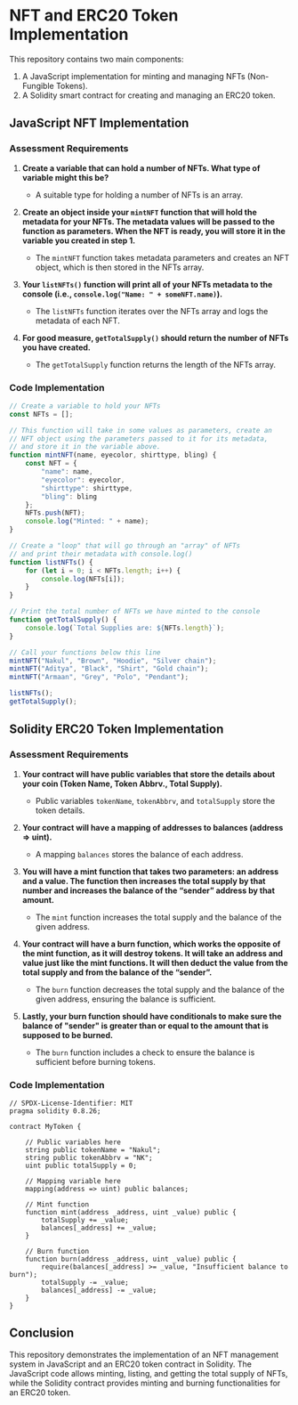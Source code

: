 # NFT and ERC20 Token Implementation

This repository contains two main components:
1. A JavaScript implementation for minting and managing NFTs (Non-Fungible Tokens).
2. A Solidity smart contract for creating and managing an ERC20 token.

## JavaScript NFT Implementation

### Assessment Requirements
1. **Create a variable that can hold a number of NFTs. What type of variable might this be?**
   - A suitable type for holding a number of NFTs is an array.
   
2. **Create an object inside your `mintNFT` function that will hold the metadata for your NFTs. The metadata values will be passed to the function as parameters. When the NFT is ready, you will store it in the variable you created in step 1.**
   - The `mintNFT` function takes metadata parameters and creates an NFT object, which is then stored in the NFTs array.
   
3. **Your `listNFTs()` function will print all of your NFTs metadata to the console (i.e., `console.log("Name: " + someNFT.name)`).**
   - The `listNFTs` function iterates over the NFTs array and logs the metadata of each NFT.
   
4. **For good measure, `getTotalSupply()` should return the number of NFTs you have created.**
   - The `getTotalSupply` function returns the length of the NFTs array.

### Code Implementation

```javascript
// Create a variable to hold your NFTs
const NFTs = [];

// This function will take in some values as parameters, create an
// NFT object using the parameters passed to it for its metadata, 
// and store it in the variable above.
function mintNFT(name, eyecolor, shirttype, bling) {
    const NFT = {
        "name": name,
        "eyecolor": eyecolor,
        "shirttype": shirttype,
        "bling": bling
    };
    NFTs.push(NFT);
    console.log("Minted: " + name);
}

// Create a "loop" that will go through an "array" of NFTs
// and print their metadata with console.log()
function listNFTs() {
    for (let i = 0; i < NFTs.length; i++) {
        console.log(NFTs[i]);
    }
}

// Print the total number of NFTs we have minted to the console
function getTotalSupply() {
    console.log(`Total Supplies are: ${NFTs.length}`);
}

// Call your functions below this line
mintNFT("Nakul", "Brown", "Hoodie", "Silver chain");
mintNFT("Aditya", "Black", "Shirt", "Gold chain");
mintNFT("Armaan", "Grey", "Polo", "Pendant");

listNFTs();
getTotalSupply();
```

## Solidity ERC20 Token Implementation

### Assessment Requirements
1. **Your contract will have public variables that store the details about your coin (Token Name, Token Abbrv., Total Supply).**
   - Public variables `tokenName`, `tokenAbbrv`, and `totalSupply` store the token details.
   
2. **Your contract will have a mapping of addresses to balances (address => uint).**
   - A mapping `balances` stores the balance of each address.
   
3. **You will have a mint function that takes two parameters: an address and a value. The function then increases the total supply by that number and increases the balance of the “sender” address by that amount.**
   - The `mint` function increases the total supply and the balance of the given address.
   
4. **Your contract will have a burn function, which works the opposite of the mint function, as it will destroy tokens. It will take an address and value just like the mint functions. It will then deduct the value from the total supply and from the balance of the “sender”.**
   - The `burn` function decreases the total supply and the balance of the given address, ensuring the balance is sufficient.
   
5. **Lastly, your burn function should have conditionals to make sure the balance of "sender" is greater than or equal to the amount that is supposed to be burned.**
   - The `burn` function includes a check to ensure the balance is sufficient before burning tokens.

### Code Implementation

```solidity
// SPDX-License-Identifier: MIT
pragma solidity 0.8.26;

contract MyToken {

    // Public variables here
    string public tokenName = "Nakul";
    string public tokenAbbrv = "NK";
    uint public totalSupply = 0;

    // Mapping variable here
    mapping(address => uint) public balances;

    // Mint function
    function mint(address _address, uint _value) public {
        totalSupply += _value;
        balances[_address] += _value;
    }

    // Burn function
    function burn(address _address, uint _value) public {
        require(balances[_address] >= _value, "Insufficient balance to burn");
        totalSupply -= _value;
        balances[_address] -= _value;
    }
}
```

## Conclusion

This repository demonstrates the implementation of an NFT management system in JavaScript and an ERC20 token contract in Solidity. The JavaScript code allows minting, listing, and getting the total supply of NFTs, while the Solidity contract provides minting and burning functionalities for an ERC20 token.
